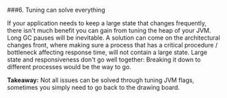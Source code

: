 ###6. Tuning can solve everything

If your application needs to keep a large state that changes frequently, 
there isn't much benefit you can gain from tuning the heap of your JVM. Long GC pauses will be inevitable. 
A solution can come on the architectural changes front, where making sure a process that has a critical procedure / bottleneck affecting response time, 
will not contain a large state. Large state and responsiveness don't go well together: Breaking it down to different processes would be the way to go.

__Takeaway:__ Not all issues can be solved through tuning JVM flags, sometimes you simply need to go back to the drawing board.